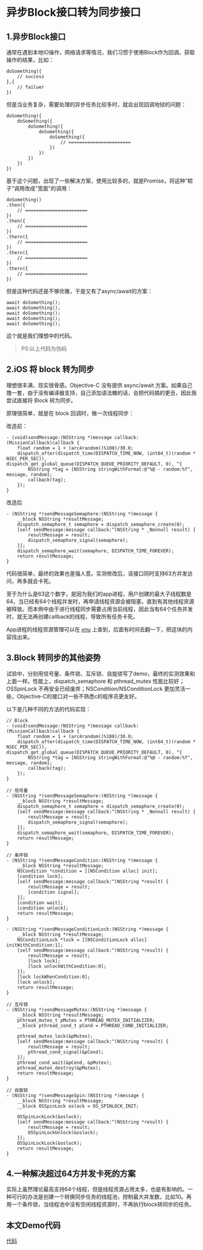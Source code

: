 # 异步Block接口转为同步接口

## 1.异步Block接口
通常在遇到本地IO操作，网络请求等情况，我们习惯于使用Block作为回调，获取操作的结果，比如：

```
doSomething({
    // success
},{
    // failuer
})
```

但是当业务复杂，需要处理的异步任务比较多时，就会出现回调地狱的问题：

```
doSomething({
    doSomething({
        doSomething({
            doSomething({
                doSomething({
                    // =======================
                })
            })
        })
    })
})
```

基于这个问题，出现了一些解决方案，使用比较多的，就是Promise，将这种"粽子"调用改成"宽面"的调用：

```
doSomething()
.then({
    // =======================
})
.then({
    // =======================
})
.thern({
    // =======================
})
.thern({
    // =======================
})
.thern({
    // =======================
})
```

但是这种代码还是不够优雅，于是又有了async/await的方案：

```
await doSomething();
await doSomething();
await doSomething();
await doSomething();
await doSomething();
```

这个就是我们理想中的代码。

> PS:以上代码为伪码

## 2.iOS 将 block 转为同步
理想很丰满，现实很骨感。Objective-C 没有提供 async/await 方案。如果自己撸一套，由于没有编译器支持，自己添加语法糖的话，会把代码搞的更丑，因此我尝试直接将 Block 转为同步。

原理很简单，就是在 block 回调时，做一次线程同步：

改造前：

```
- (void)sendMessage:(NSString *)message callback:(MissionCallback)callback {
    float random = 1 + (arc4random()%100)/30.0;
    dispatch_after(dispatch_time(DISPATCH_TIME_NOW, (int64_t)(random * NSEC_PER_SEC)), dispatch_get_global_queue(DISPATCH_QUEUE_PRIORITY_DEFAULT, 0), ^{
        NSString *tag = [NSString stringWithFormat:@"%@ - random:%f", message, random];
        callback(tag);
    });
}
```

改造后

```
- (NSString *)sendMessageSemaphore:(NSString *)message {
    __block NSString *resultMessage;
    dispatch_semaphore_t semaphore = dispatch_semaphore_create(0);
    [self sendMessage:message callback:^(NSString * _Nonnull result) {
        resultMessage = result;
        dispatch_semaphore_signal(semaphore);
    }];
    dispatch_semaphore_wait(semaphore, DISPATCH_TIME_FOREVER);
    return resultMessage;
}
```
代码很简单，最终的效果也差强人意。实测修改后，该接口同时支持63方并发访问，再多就会卡死。

至于为什么是63这个数字，是因为我们的app进程，用户创建的最大子线程数是64，当已经有64个线程并发时，再申请线程资源会被阻塞，直到有其他线程资源被释放。而本例中由于进行线程同步需要占用当前线程，因此当有64个任务并发时，就无法再创建callback的线程，导致所有任务卡死。

App进程的线程资源管理可以在 [xnu](https://github.com/apple/darwin-xnu) 上查到，后面有时间去翻一下，把这块的内容找出来。

## 3.Block 转同步的其他姿势
试验中，分别用信号量、条件锁、互斥锁、自旋锁写了demo，最终的实测效果和上面一样。性能上，dispatch_semaphore 和 pthread_mutex 性能比较好；OSSpinLock 不再安全已经废弃；NSCondition/NSConditionLock 更加灵活一些，Objective-C的接口对一些不熟悉c的程序员更友好。

以下是几种不同的方法的代码实现：

```
// Block
- (void)sendMessage:(NSString *)message callback:(MissionCallback)callback {
    float random = 1 + (arc4random()%100)/30.0;
    dispatch_after(dispatch_time(DISPATCH_TIME_NOW, (int64_t)(random * NSEC_PER_SEC)), dispatch_get_global_queue(DISPATCH_QUEUE_PRIORITY_DEFAULT, 0), ^{
        NSString *tag = [NSString stringWithFormat:@"%@ - random:%f", message, random];
        callback(tag);
    });
}

// 信号量
- (NSString *)sendMessageSemaphore:(NSString *)message {
    __block NSString *resultMessage;
    dispatch_semaphore_t semaphore = dispatch_semaphore_create(0);
    [self sendMessage:message callback:^(NSString * _Nonnull result) {
        resultMessage = result;
        dispatch_semaphore_signal(semaphore);
    }];
    dispatch_semaphore_wait(semaphore, DISPATCH_TIME_FOREVER);
    return resultMessage;
}

// 条件锁
- (NSString *)sendMessageCondition:(NSString *)message {
    __block NSString *resultMessage;
    NSCondition *condition = [[NSCondition alloc] init];
    [condition lock];
    [self sendMessage:message callback:^(NSString *result) {
        resultMessage = result;
        [condition signal];
    }];
    [condition wait];
    [condition unlock];
    return resultMessage;
}

- (NSString *)sendMessageConditionLock:(NSString *)message {
    __block NSString *resultMessage;
    NSConditionLock *lock = [[NSConditionLock alloc] initWithCondition:1];
    [self sendMessage:message callback:^(NSString *result) {
        resultMessage = result;
        [lock lock];
        [lock unlockWithCondition:0];
    }];
    [lock lockWhenCondition:0];
    [lock unlock];
    return resultMessage;
}

// 互斥锁
- (NSString *)sendMessageMutex:(NSString *)message {
    __block NSString *resultMessage;
    pthread_mutex_t pMutex = PTHREAD_MUTEX_INITIALIZER;
    __block pthread_cond_t pCond = PTHREAD_COND_INITIALIZER;
    
    pthread_mutex_lock(&pMutex);
    [self sendMessage:message callback:^(NSString *result) {
        resultMessage = result;
        pthread_cond_signal(&pCond);
    }];
    pthread_cond_wait(&pCond, &pMutex);
    pthread_mutex_destroy(&pMutex);
    return resultMessage;
}

// 自旋锁
- (NSString *)sendMessageSpin:(NSString *)message {
    __block NSString *resultMessage;
    __block OSSpinLock oslock = OS_SPINLOCK_INIT;
    
    OSSpinLockLock(&oslock);
    [self sendMessage:message callback:^(NSString *result) {
        resultMessage = result;
        OSSpinLockUnlock(&oslock);
    }];
    OSSpinLockLock(&oslock);
    return resultMessage;
}
```

## 4.一种解决超过64方并发卡死的方案
实际上虽然理论最高支持64个线程，但是线程资源占用太多，也是有影响的。一种可行的办法是创建一个转换同步任务的线程池，控制最大并发数，比如10。再用一个条件锁，当线程池中没有空闲线程资源时，不再执行block转同步的任务。


## 本文Demo代码
[代码](https://github.com/LululuSir/XiaoMing)